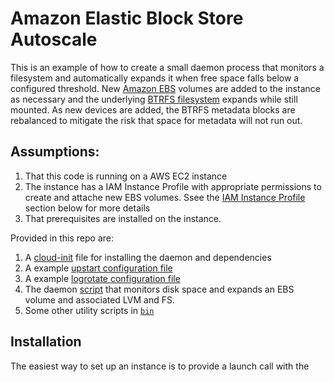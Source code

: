 # Amazon Elastic Block Store Autoscale

This is an example of how to create a small daemon process that monitors a filesystem and automatically expands it when free space falls below a configured threshold. New [Amazon EBS](https://aws.amazon.com/ebs/) volumes are added to the instance as necessary and the underlying [BTRFS filesystem](http://btrfs.wiki.kernel.org) expands while still mounted. As new devices are added, the BTRFS metadata blocks are rebalanced to mitigate the risk that space for metadata will not run out.

## Assumptions:

1. That this code is running on a AWS EC2 instance
2. The instance has a IAM Instance Profile with appropriate permissions to create and attache new EBS volumes. Ssee the [IAM Instance Profile](#iam_instance_profile) section below for more details
3. That prerequisites are installed on the instance.

Provided in this repo are:

1. A [cloud-init](templates/cloud-init-userdata.yaml) file for installing the daemon and dependencies
2. A example [upstart configuration file](templates/ebs-autoscale.conf.template)
3. A example [logrotate configuration file](templates/ebs-autoscale.logrotate)
4. The daemon [script](bin/ebs-autoscale) that monitors disk space and expands an EBS volume and associated LVM and FS.
5. Some other utility scripts in [`bin`](bin/)

## Installation

The easiest way to set up an instance is to provide a launch call with the

